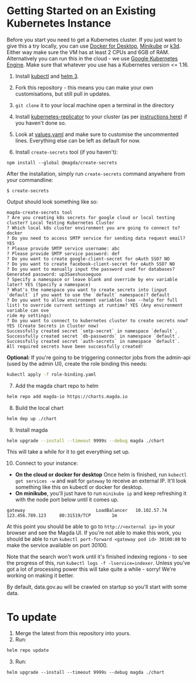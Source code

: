 # Getting Started on an Existing Kubernetes Instance
Before you start you need to get a Kubernetes cluster. If you just want to give this a try locally, you can use [Docker for Desktop](https://www.docker.com/products/docker-desktop), [Minikube](https://kubernetes.io/docs/setup/minikube/) or [k3d](). Either way make sure the VM has at least 2 CPUs and 6GB of RAM. Alternatively you can run this in the cloud - we use [Google Kubernetes Engine](https://cloud.google.com/kubernetes-engine/). Make sure that whatever you use has a Kubernetes version <= 1.16.

1. Install [kubectl](https://kubernetes.io/docs/tasks/tools/install-kubectl/) and [helm 3](https://github.com/helm/helm/releases).

2. Fork this repository - this means you can make your own customisations, but still pull in updates.

3. `git clone` it to your local machine open a terminal in the directory

4. Install [kubernetes-replicator](https://github.com/mittwald/kubernetes-replicator) to your cluster (as per [instructions here](https://github.com/magda-io/magda/blob/master/docs/docs/building-and-running.md#install-kubernetes-replicator)) if you haven't done so.

5. Look at [values.yaml](./chart/values.yaml) and make sure to customise the uncommented lines. Everything else can be left as default for now.

6. Install `create-secrets` tool (if you haven't):

```
npm install --global @magda/create-secrets
```

After the installation, simply run `create-secrets` command anywhere from your commandline:

```
$ create-secrets
```

Output should look something like so:
```
magda-create-secrets tool 
? Are you creating k8s secrets for google cloud or local testing cluster? Local Testing Kubernetes Cluster
? Which local k8s cluster environment you are going to connect to? docker
? Do you need to access SMTP service for sending data request email? YES
? Please provide SMTP service username: abc
? Please provide SMTP service password: def
? Do you want to create google-client-secret for oAuth SSO? NO
? Do you want to create facebook-client-secret for oAuth SSO? NO
? Do you want to manually input the password used for databases? Generated password: up3Saeshusoequoo
? Specify a namespace or leave blank and override by env variable later? YES (Specify a namespace)
? What's the namespace you want to create secrets into (input `default` if you want to use the `default` namespace)? default
? Do you want to allow environment variables (see --help for full list) to override current settings at runtime? YES (Any environment variable can ove
ride my settings)
? Do you want to connect to kubernetes cluster to create secrets now? YES (Create Secrets in Cluster now)
Successfully created secret `smtp-secret` in namespace `default`.
Successfully created secret `db-passwords` in namespace `default`.
Successfully created secret `auth-secrets` in namespace `default`.
All required secrets have been successfully created!
```

**Optional:** If you're going to be triggering connector jobs from the admin-api (used by the admin UI), create the role binding this needs:

```bash
kubectl apply -f role-binding.yaml
```

7. Add the magda chart repo to helm
```bash
helm repo add magda-io https://charts.magda.io
```

8. Build the local chart
```bash
helm dep up ./chart
```

9. Install magda
```bash
helm upgrade --install --timeout 9999s --debug magda ./chart
```

This will take a while for it to get everything set up.

10. Connect to your instance:
- **On the cloud or docker for desktop** Once helm is finished, run `kubectl get services -w` and wait for `gateway` to receive an external IP. It'll look something like this on kubectl or docker for desktop.
- **On minikube**, you'll just have to run `minikube ip` and keep refreshing it with the node port below until it comes up.

```
gateway                           LoadBalancer   10.102.57.74     123.456.789.123     80:31519/TCP        1m
```

At this point you should be able to go to `http://<external ip>` in your browser and see the Magda UI. If you're not able to make this work, you should be able to run `kubectl port-forward <gateway pod id> 30100:80` to make the service available on port 30100.

Note that the search won't work until it's finished indexing regions - to see the progress of this, run `kubectl logs -f -lservice=indexer`. Unless you've got a lot of processing power this will take quite a while - sorry! We're working on making it better.

By default, data.gov.au will be crawled on startup so you'll start with some data.

# To update
1. Merge the latest from this repository into yours.
2. Run:
```bash
helm repo update
```

3. Run:
```
helm upgrade --install --timeout 9999s --debug magda ./chart
```
